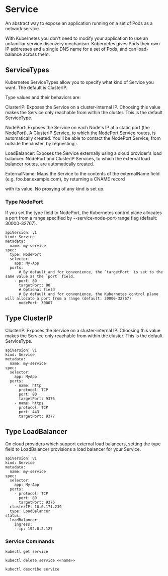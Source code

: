 # Service
An abstract way to expose an application running on a set of Pods as a network service.

With Kubernetes you don't need to modify your application to use an unfamiliar service discovery mechanism. Kubernetes gives Pods their own IP addresses and a single DNS name for a set of Pods, and can load-balance across them.

## ServiceTypes

Kubernetes ServiceTypes allow you to specify what kind of Service you want. The default is ClusterIP.

Type values and their behaviors are:

ClusterIP: Exposes the Service on a cluster-internal IP. Choosing this value makes the Service only reachable from within the cluster. This is the default ServiceType.

NodePort: Exposes the Service on each Node's IP at a static port (the NodePort). A ClusterIP Service, to which the NodePort Service routes, is automatically created. You'll be able to contact the NodePort Service, from outside the cluster, by requesting <NodeIP>:<NodePort>.

LoadBalancer: Exposes the Service externally using a cloud provider's load balancer. NodePort and ClusterIP Services, to which the external load balancer routes, are automatically created.

ExternalName: Maps the Service to the contents of the externalName field (e.g. foo.bar.example.com), by returning a CNAME record

with its value. No proxying of any kind is set up.

### Type NodePort 

If you set the type field to NodePort, the Kubernetes control plane allocates a port from a range specified by --service-node-port-range flag (default: 30000-32767).

```
apiVersion: v1
kind: Service
metadata:
  name: my-service
spec:
  type: NodePort
  selector:
    app: My-App
  ports:
      # By default and for convenience, the `targetPort` is set to the same value as the `port` field.
    - port: 80
      targetPort: 80
      # Optional field
      # By default and for convenience, the Kubernetes control plane will allocate a port from a range (default: 30000-32767)
      nodePort: 30007
```

## Type ClusterIP

ClusterIP: Exposes the Service on a cluster-internal IP. Choosing this value makes the Service only reachable from within the cluster. This is the default ServiceType.


```
apiVersion: v1
kind: Service
metadata:
  name: my-service
spec:
  selector:
    app: MyApp
  ports:
    - name: http
      protocol: TCP
      port: 80
      targetPort: 9376
    - name: https
      protocol: TCP
      port: 443
      targetPort: 9377
```

## Type LoadBalancer 

On cloud providers which support external load balancers, setting the type field to LoadBalancer provisions a load balancer for your Service. 


```
apiVersion: v1
kind: Service
metadata:
  name: my-service
spec:
  selector:
    app: My-App
  ports:
    - protocol: TCP
      port: 80
      targetPort: 9376
  clusterIP: 10.0.171.239
  type: LoadBalancer
status:
  loadBalancer:
    ingress:
    - ip: 192.0.2.127
```

### Service Commands

```
kubectl get service

kubectl delete service <<name>>

kubectl describe service

```
